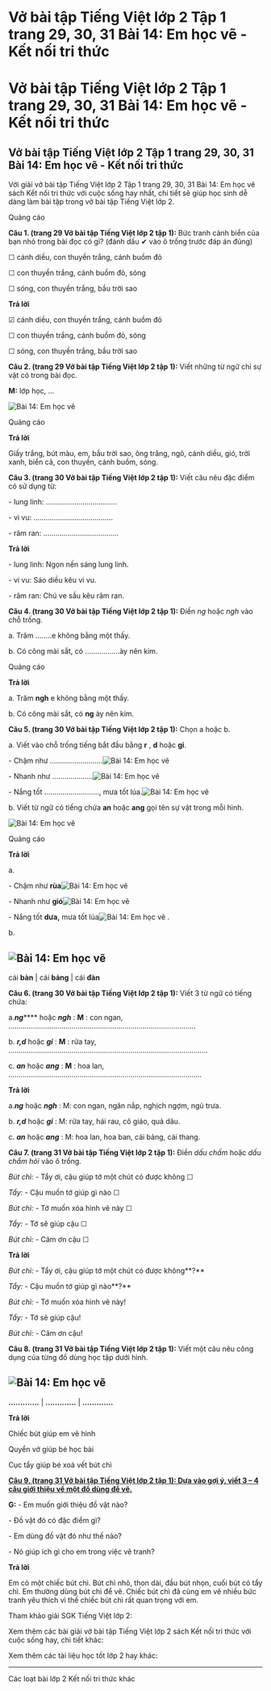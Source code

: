 # Vở bài tập Tiếng Việt lớp 2 Tập 1 trang 29, 30, 31 Bài 14: Em học vẽ - Kết nối tri thức

# Vở bài tập Tiếng Việt lớp 2 Tập 1 trang 29, 30, 31 Bài 14: Em học vẽ - Kết nối tri thức

## Vở bài tập Tiếng Việt lớp 2 Tập 1 trang 29, 30, 31 Bài 14: Em học vẽ - Kết nối tri thức

Với giải vở bài tập Tiếng Việt lớp 2 Tập 1 trang 29, 30, 31 Bài 14: Em học vẽ sách Kết nối tri thức với cuộc sống hay nhất, chi tiết sẽ giúp học sinh dễ dàng làm bài tập trong vở bài tập Tiếng Việt lớp 2.

Quảng cáo

**Câu 1. (trang 29 Vở bài tập Tiếng Việt lớp 2 tập 1):** Bức tranh cảnh biển của bạn nhỏ trong bài đọc có gì? (đánh dấu ✔ vào ô trống trước đáp án đúng)

☐ cánh diều, con thuyền trắng, cánh buồm đỏ

☐ con thuyền trắng, cánh buồm đỏ, sóng

☐ sóng, con thuyền trắng, bầu trời sao

**Trả lời**

☑ cánh diều, con thuyền trắng, cánh buồm đỏ

☐ con thuyền trắng, cánh buồm đỏ, sóng

☐ sóng, con thuyền trắng, bầu trời sao

**Câu 2. (trang 29 Vở bài tập Tiếng Việt lớp 2 tập 1):** Viết những từ ngữ chỉ sự vật có trong bài đọc.

**M:** lớp học, ...

![Bài 14: Em học vẽ](https://vietjack.com/vbt-tieng-viet-2-kn/images/bai-14-em-hoc-ve-34187.png)

Quảng cáo

**Trả lời**

Giấy trắng, bút màu, em, bầu trời sao, ông trăng, ngõ, cánh diều, gió, trời xanh, biển cả, con thuyền, cánh buồm, sóng.

**Câu 3. (trang 30 Vở bài tập Tiếng Việt lớp 2 tập 1):** Viết câu nêu đặc điểm có sử dụng từ:

\- lung linh: ...................................

\- vi vu: .......................................

\- râm ran: .....................................

**Trả lời**

\- lung linh: Ngọn nến sáng lung linh.

\- vi vu: Sáo diều kêu vi vu.

\- râm ran: Chú ve sầu kêu râm ran.

**Câu 4. (trang 30 Vở bài tập Tiếng Việt lớp 2 tập 1):** Điền _ng_ hoặc _ngh_ vào chỗ trống.

a. Trăm ........e không bằng một thấy.

b. Có công mài sắt, có .................ày nên kim.

Quảng cáo

**Trả lời**

a. Trăm **ngh** e không bằng một thấy.

b. Có công mài sắt, có **ng** ày nên kim.

**Câu 5. (trang 30 Vở bài tập Tiếng Việt lớp 2 tập 1):** Chọn a hoặc b.

a. Viết vào chỗ trống tiếng bắt đầu bằng **r** , **d** hoặc **gi**.

\- Chậm như ..........................![Bài 14: Em học vẽ](https://vietjack.com/vbt-tieng-viet-2-kn/images/bai-14-em-hoc-ve-34191.png)

\- Nhanh như ....................![Bài 14: Em học vẽ](https://vietjack.com/vbt-tieng-viet-2-kn/images/bai-14-em-hoc-ve-34194.png)

\- Nắng tốt ..........................., mưa tốt lúa.![Bài 14: Em học vẽ](https://vietjack.com/vbt-tieng-viet-2-kn/images/bai-14-em-hoc-ve-34195.png)

b. Viết từ ngữ có tiếng chứa **an** hoặc **ang** gọi tên sự vật trong mỗi hình.

![Bài 14: Em học vẽ](https://vietjack.com/vbt-tieng-viet-2-kn/images/bai-14-em-hoc-ve-34200.png)

Quảng cáo

**Trả lời**

a. 

\- Chậm như **rùa**![Bài 14: Em học vẽ](https://vietjack.com/vbt-tieng-viet-2-kn/images/bai-14-em-hoc-ve-34197.png)

  


\- Nhanh như **gió**![Bài 14: Em học vẽ](https://vietjack.com/vbt-tieng-viet-2-kn/images/bai-14-em-hoc-ve-34198.png)

  


\- Nắng tốt **dưa,** mưa tốt lúa![Bài 14: Em học vẽ](https://vietjack.com/vbt-tieng-viet-2-kn/images/bai-14-em-hoc-ve-34199.png) .

b. 

![Bài 14: Em học vẽ](https://vietjack.com/vbt-tieng-viet-2-kn/images/bai-14-em-hoc-ve-34205.png)  
---  
cái **bàn** |  cái **bảng** |  cái **đàn**  
  
**Câu 6. (trang 30 Vở bài tập Tiếng Việt lớp 2 tập 1):** Viết 3 từ ngữ có tiếng chứa:

a._**ng**_**** hoặc **_ngh_** : **M** : con ngan, ............................................................................................

b. **_r,d_** hoặc **_gi_** : **M** : rửa tay, ..................................................................................................

c. **_an_** hoặc **_ang_** : **M** : hoa lan, ...............................................................................................

**Trả lời**

a._**ng**_ hoặc **_ngh_** : M: con ngan, ngăn nắp, nghịch ngợm, ngủ trưa.

b. **_r,d_** hoặc **_gi_** : M: rửa tay, hái rau, cô giáo, quả dâu.

c. **_an_** hoặc **_ang_** : M: hoa lan, hoa ban, cái bảng, cái thang.

**Câu 7. (trang 31 Vở bài tập Tiếng Việt lớp 2 tập 1):** Điền _dấu chấm_ hoặc _dấu chẩm hỏi_ vào ô trống.

_Bút chì:_ \- Tẩy ơi, cậu giúp tớ một chút có được không ☐

_Tẩy:_ \- Cậu muốn tớ giúp gì nào ☐

_Bút chì:_ \- Tớ muốn xóa hình vẽ này ☐

_Tẩy:_ \- Tớ sẽ giúp cậu ☐

_Bút chì:_ \- Cảm ơn cậu ☐

**Trả lời**

_Bút chì:_ \- Tẩy ơi, cậu giúp tớ một chút có được không**?**

_Tẩy:_ \- Cậu muốn tớ giúp gì nào**?**

_Bút chì:_ \- Tớ muốn xóa hình vẽ này!

_Tẩy:_ \- Tớ sẽ giúp cậu!

_Bút chì:_ \- Cảm ơn cậu!

**Câu 8. (trang 31 Vở bài tập Tiếng Việt lớp 2 tập 1):** Viết một câu nêu công dụng của từng đồ dùng học tập dưới hình.

![Bài 14: Em học vẽ](https://vietjack.com/vbt-tieng-viet-2-kn/images/bai-14-em-hoc-ve-34209.png)  
---  
**.............** |  **.............** |  **.............**  
  
**Trả lời**

Chiếc bút giúp em vẽ hình

Quyển vở giúp bé học bài

Cục tẩy giúp bé xoá vết bút chì

[**Câu 9. (trang 31 Vở bài tập Tiếng Việt lớp 2 tập 1): Dựa vào gợi ý, viết 3 – 4 câu giới thiệu về một đồ dùng để vẽ.**](https://vietjack.com/vbt-tieng-viet-2-kn/viet-3-4-cau-gioi-thieu-ve-mot-do-dung-de-ve-vm.jsp)

**G:** \- Em muốn giới thiệu đồ vật nào?

\- Đồ vật đó có đặc điểm gì?

\- Em dùng đồ vật đó như thế nào?

\- Nó giúp ích gì cho em trong việc vẽ tranh?

**Trả lời**

Em có một chiếc bút chì. Bút chì nhỏ, thon dài, đầu bút nhọn, cuối bút có tẩy chì. Em thường dùng bút chì để vẽ. Chiếc bút chì đã cùng em vẽ nhiều bức tranh yêu thích vì thế chiếc bút chì rất quan trọng với em.

Tham khảo giải SGK Tiếng Việt lớp 2:

Xem thêm các bài giải vở bài tập Tiếng Việt lớp 2 sách Kết nối tri thức với cuộc sống hay, chi tiết khác:

Xem thêm các tài liệu học tốt lớp 2 hay khác:

* * *

Các loạt bài lớp 2 Kết nối tri thức khác
